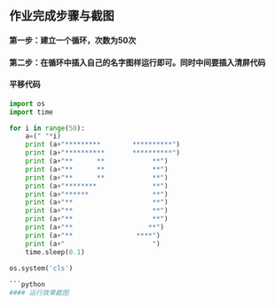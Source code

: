 ## 作业完成步骤与截图
#### 第一步：建立一个循环，次数为50次
#### 第二步：在循环中插入自己的名字图样运行即可。同时中间要插入清屏代码
#### 平移代码
```python
import os
import time

for i in range(50):
    a=(" "*i)
    print (a+"*********        **********")
    print (a+"**********       **********")
    print (a+"**      **            **")
    print (a+"**      **            **")
    print (a+"**      **            **")
    print (a+"********              **")
    print (a+"******                **")
    print (a+"**                    **")
    print (a+"**                    **")
    print (a+"**                    **")
    print (a+"**                   **")
    print (a+"**                ****")
    print (a+"                      ")
    time.sleep(0.1)
    
os.system('cls')

```python
#### 运行效果截图
